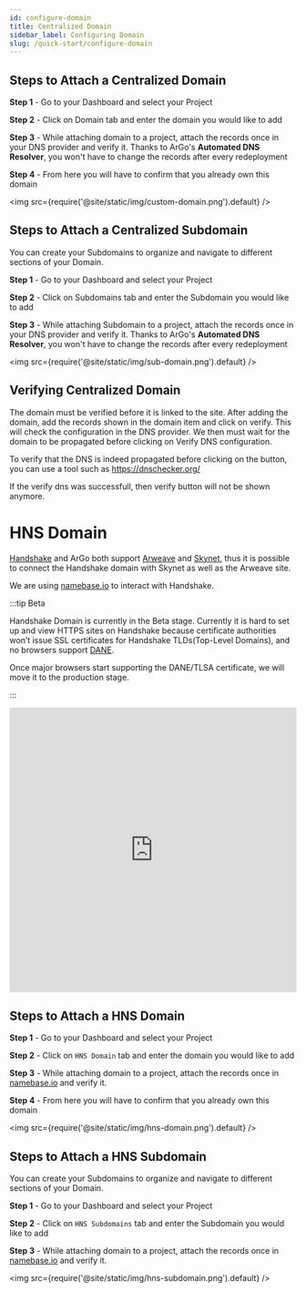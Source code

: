 ```yaml
---
id: configure-domain
title: Centralized Domain
sidebar_label: Configuring Domain
slug: /quick-start/configure-domain
---
```


## Steps to Attach a Centralized Domain

**Step 1** - Go to your Dashboard and select your Project

**Step 2** - Click on Domain tab and enter the domain you would like to add

**Step 3** - While attaching domain to a project, attach the records once in your DNS provider and verify it. Thanks to ArGo's **Automated DNS Resolver**, you won't have to      change the records after every redeployment

**Step 4** - From here you will have to confirm that you already own this domain

<img src={require('@site/static/img/custom-domain.png').default} />

## Steps to Attach a Centralized Subdomain

You can create your Subdomains to organize and navigate to different sections of your Domain.

**Step 1** - Go to your Dashboard and select your Project

**Step 2** - Click on Subdomains tab and enter the Subdomain you would like to add

**Step 3** - While attaching Subdomain to a project, attach the records once in your DNS provider and verify it. Thanks to ArGo's **Automated DNS Resolver**, you won't have to change the records after every redeployment

<img src={require('@site/static/img/sub-domain.png').default} />

## Verifying Centralized Domain

The domain must be verified before it is linked to the site. After adding the domain, add the records shown in the domain item and click on verify. This will check the configuration in the DNS provider. We then must wait for the domain to be propagated before clicking on Verify DNS configuration.

To verify that the DNS is indeed propagated before clicking on the button, you can use a tool such as https://dnschecker.org/

If the verify dns was successfull, then verify button will not be shown anymore.

# HNS Domain

[Handshake](https://handshake.org/) and ArGo both support [Arweave](https://www.arweave.org/) and [Skynet](https://siasky.net/), thus it is possible to connect the Handshake domain with Skynet as well as the Arweave site.

We are using [namebase.io](https://www.namebase.io/) to interact with Handshake.

:::tip Beta

Handshake Domain is currently in the Beta stage. Currently it is hard to set up and view HTTPS sites on Handshake because certificate authorities won’t issue SSL certificates for Handshake TLDs(Top-Level Domains), and no browsers support [DANE](https://en.wikipedia.org/wiki/DNS-based_Authentication_of_Named_Entities).

Once major browsers start supporting the DANE/TLSA certificate, we will move it to the production stage.

:::

<iframe src="https://www.youtube.com/embed/Bbm0Yal86WI" width="100%" height="500" frameborder="0" allow="autoplay; fullscreen; picture-in-picture" allowfullscreen></iframe>

## Steps to Attach a HNS Domain

**Step 1** - Go to your Dashboard and select your Project

**Step 2** - Click on `HNS Domain` tab and enter the domain you would like to add

**Step 3** - While attaching domain to a project, attach the records once in [namebase.io](https://www.namebase.io/) and verify it.

**Step 4** - From here you will have to confirm that you already own this domain

<img src={require('@site/static/img/hns-domain.png').default} />

## Steps to Attach a HNS Subdomain

You can create your Subdomains to organize and navigate to different sections of your Domain.

**Step 1** - Go to your Dashboard and select your Project

**Step 2** - Click on `HNS Subdomains` tab and enter the Subdomain you would like to add

**Step 3** - While attaching domain to a project, attach the records once in [namebase.io](https://www.namebase.io/) and verify it.

<img src={require('@site/static/img/hns-subdomain.png').default} />